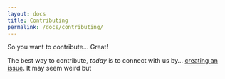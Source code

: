 ```yaml
---
layout: docs
title: Contributing
permalink: /docs/contributing/
---
```


So you want to contribute… Great!

The best way to contribute, *today* is to connect with us by… [creating an issue](https://github.com/Shufflepuck/Gala/issues). It may seem weird but 